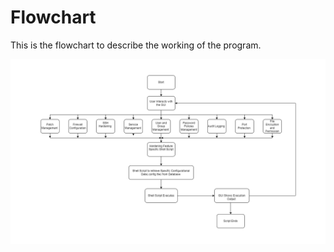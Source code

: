 # Flowchart

This is the flowchart to describe the working of the program.

![Flowchart](https://raw.githubusercontent.com/018Peach/SIH/main/Assets/SIH_FLOWCHART%20(2).png)
